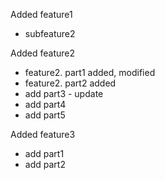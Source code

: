 Added feature1
  - subfeature2
  
  
Added feature2
  - feature2. part1 added, modified
  - feature2. part2 added
  - add part3 - update
  - add part4
  - add part5
  
Added feature3
  - add part1
  - add part2

